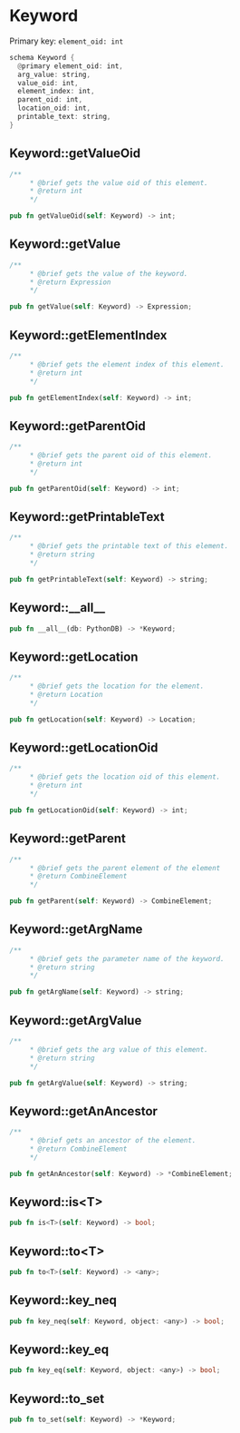 # Keyword

Primary key: `element_oid: int`

```rust
schema Keyword {
  @primary element_oid: int,
  arg_value: string,
  value_oid: int,
  element_index: int,
  parent_oid: int,
  location_oid: int,
  printable_text: string,
}
```
## Keyword::getValueOid

```rust
/**
     * @brief gets the value oid of this element.
     * @return int
     */
```
```rust
pub fn getValueOid(self: Keyword) -> int;
```
## Keyword::getValue

```rust
/**
     * @brief gets the value of the keyword.
     * @return Expression 
     */
```
```rust
pub fn getValue(self: Keyword) -> Expression;
```
## Keyword::getElementIndex

```rust
/**
     * @brief gets the element index of this element.
     * @return int
     */
```
```rust
pub fn getElementIndex(self: Keyword) -> int;
```
## Keyword::getParentOid

```rust
/**
     * @brief gets the parent oid of this element.
     * @return int
     */
```
```rust
pub fn getParentOid(self: Keyword) -> int;
```
## Keyword::getPrintableText

```rust
/**
     * @brief gets the printable text of this element.
     * @return string
     */
```
```rust
pub fn getPrintableText(self: Keyword) -> string;
```
## Keyword::\_\_all\_\_

```rust
pub fn __all__(db: PythonDB) -> *Keyword;
```
## Keyword::getLocation

```rust
/**
     * @brief gets the location for the element.
     * @return Location
     */
```
```rust
pub fn getLocation(self: Keyword) -> Location;
```
## Keyword::getLocationOid

```rust
/**
     * @brief gets the location oid of this element.
     * @return int
     */
```
```rust
pub fn getLocationOid(self: Keyword) -> int;
```
## Keyword::getParent

```rust
/**
     * @brief gets the parent element of the element
     * @return CombineElement 
     */
```
```rust
pub fn getParent(self: Keyword) -> CombineElement;
```
## Keyword::getArgName

```rust
/**
     * @brief gets the parameter name of the keyword.
     * @return string 
     */
```
```rust
pub fn getArgName(self: Keyword) -> string;
```
## Keyword::getArgValue

```rust
/**
     * @brief gets the arg value of this element.
     * @return string
     */
```
```rust
pub fn getArgValue(self: Keyword) -> string;
```
## Keyword::getAnAncestor

```rust
/**
     * @brief gets an ancestor of the element.
     * @return CombineElement 
     */
```
```rust
pub fn getAnAncestor(self: Keyword) -> *CombineElement;
```
## Keyword::is\<T\>

```rust
pub fn is<T>(self: Keyword) -> bool;
```
## Keyword::to\<T\>

```rust
pub fn to<T>(self: Keyword) -> <any>;
```
## Keyword::key\_neq

```rust
pub fn key_neq(self: Keyword, object: <any>) -> bool;
```
## Keyword::key\_eq

```rust
pub fn key_eq(self: Keyword, object: <any>) -> bool;
```
## Keyword::to\_set

```rust
pub fn to_set(self: Keyword) -> *Keyword;
```
